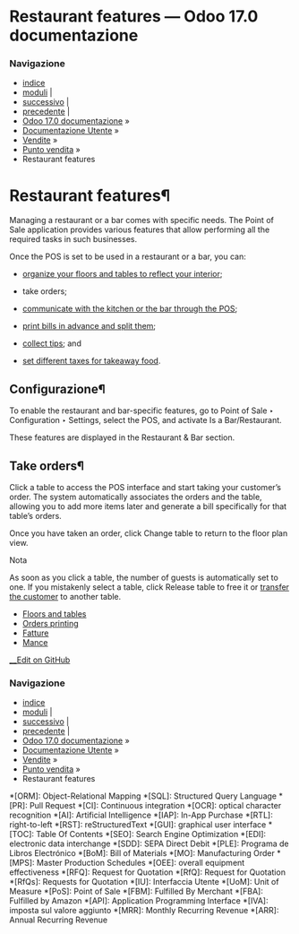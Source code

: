 # Restaurant features — Odoo 17.0 documentazione

### Navigazione

  * [indice](../../../genindex.html "Indice generale")
  * [moduli](../../../py-modindex.html "Indice del modulo Python") |
  * [successivo](restaurant/floors_tables.html "Floors and tables") |
  * [precedente](shop/customer_display.html "Schermo cliente") |
  * [Odoo 17.0 documentazione](../../../index-2.html) »
  * [Documentazione Utente](../../../applications.html) »
  * [Vendite](../../sales.html) »
  * [Punto vendita](../point_of_sale.html) »
  * Restaurant features



# Restaurant features¶

Managing a restaurant or a bar comes with specific needs. The Point of Sale application provides various features that allow performing all the required tasks in such businesses.

Once the POS is set to be used in a restaurant or a bar, you can:

  * [organize your floors and tables to reflect your interior](restaurant/floors_tables.html);

  * take orders;

  * [communicate with the kitchen or the bar through the POS](restaurant/kitchen_printing.html);

  * [print bills in advance and split them](restaurant/bill_printing.html);

  * [collect tips](restaurant/tips.html); and

  * [set different taxes for takeaway food](pricing/fiscal_position.html).




## Configurazione¶

To enable the restaurant and bar-specific features, go to Point of Sale ‣ Configuration ‣ Settings, select the POS, and activate Is a Bar/Restaurant.

These features are displayed in the Restaurant & Bar section.

## Take orders¶

Click a table to access the POS interface and start taking your customer’s order. The system automatically associates the orders and the table, allowing you to add more items later and generate a bill specifically for that table’s orders.

Once you have taken an order, click Change table to return to the floor plan view.

Nota

As soon as you click a table, the number of guests is automatically set to one. If you mistakenly select a table, click Release table to free it or [transfer the customer](restaurant/floors_tables.html#floors-tables-transfer) to another table.

  * [Floors and tables](restaurant/floors_tables.html)
  * [Orders printing](restaurant/kitchen_printing.html)
  * [Fatture](restaurant/bill_printing.html)
  * [Mance](restaurant/tips.html)



[ __Edit on GitHub](https://github.com/odoo/documentation/edit/17.0/content/applications/sales/point_of_sale/restaurant.rst)

### Navigazione

  * [indice](../../../genindex.html "Indice generale")
  * [moduli](../../../py-modindex.html "Indice del modulo Python") |
  * [successivo](restaurant/floors_tables.html "Floors and tables") |
  * [precedente](shop/customer_display.html "Schermo cliente") |
  * [Odoo 17.0 documentazione](../../../index-2.html) »
  * [Documentazione Utente](../../../applications.html) »
  * [Vendite](../../sales.html) »
  * [Punto vendita](../point_of_sale.html) »
  * Restaurant features


  *[ORM]: Object-Relational Mapping
  *[SQL]: Structured Query Language
  *[PR]: Pull Request
  *[CI]: Continuous integration
  *[OCR]: optical character recognition
  *[AI]: Artificial Intelligence
  *[IAP]: In-App Purchase
  *[RTL]: right-to-left
  *[RST]: reStructuredText
  *[GUI]: graphical user interface
  *[TOC]: Table Of Contents
  *[SEO]: Search Engine Optimization
  *[EDI]: electronic data interchange
  *[SDD]: SEPA Direct Debit
  *[PLE]: Programa de Libros Electrónico
  *[BoM]: Bill of Materials
  *[MO]: Manufacturing Order
  *[MPS]: Master Production Schedules
  *[OEE]: overall equipment effectiveness
  *[RFQ]: Request for Quotation
  *[RfQ]: Request for Quotation
  *[RfQs]: Requests for Quotation
  *[IU]: Interfaccia Utente
  *[UoM]: Unit of Measure
  *[PoS]: Point of Sale
  *[FBM]: Fulfilled By Merchant
  *[FBA]: Fulfilled by Amazon
  *[API]: Application Programming Interface
  *[IVA]: imposta sul valore aggiunto
  *[MRR]: Monthly Recurring Revenue
  *[ARR]: Annual Recurring Revenue
